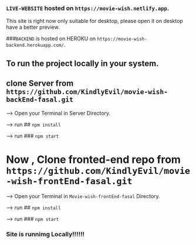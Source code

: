 ### `LIVE-WEBSITE` hosted on `https://movie-wish.netlify.app`.

This site is right now only suitable  for desktop, please open it on desktop have a better preview.

###`BACKEND` is hosted on HEROKU on `https://movie-wish-backend.herokuapp.com/`.


## To run the project locally in your system.

## clone Server from `https://github.com/KindlyEvil/movie-wish-backEnd-fasal.git`

--> Open your Terminal in Server Directory.

--> run ## `npm install`

--> run ### `npm start`


# Now , Clone fronted-end repo from `https://github.com/KindlyEvil/movie-wish-frontEnd-fasal.git`

--> Open your Terminal in `Movie-wish-frontEnd-fasal` Directory.

--> run ## `npm install`

--> run ### `npm start`

### Site is runnimg Locally!!!!!!
